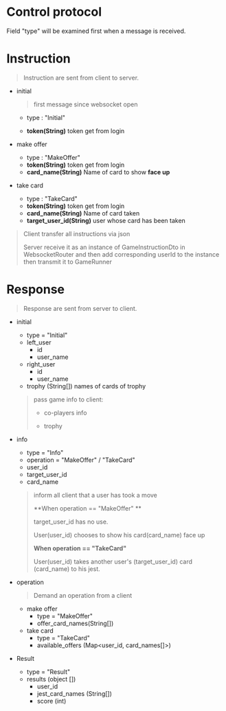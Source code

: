 # Control protocol

Field "type" will be examined first when a message is received.

# Instruction

> Instruction are  sent  from client to server.

* initial

  > first message since websocket open

  * type : "Initial"

  * **token(String)** token get from login

* make offer

  * type : "MakeOffer"
  * **token(String)** token get from login
  * **card_name(String)** Name of card to show **face up**
  
* take card

  * type : "TakeCard"
  * **token(String)** token get from login
  * **card_name(String)** Name of card taken
  * **target_user_id(String)** user whose card has been taken

> Client transfer all instructions via json
>
> Server receive it as an instance of GameInstructionDto in WebsocketRouter and then add corresponding userId to the instance then transmit it to GameRunner

# Response

> Response are  sent from server to client.

* initial

  * type = "Initial"
  * left_user
    * id
    * user_name
  * right_user
    * id
    * user_name
  * trophy  (String[]) names of cards of trophy

  > pass game info to client:
  >
  > * co-players info
  >
  > * trophy

* info

  * type = "Info"
  * operation = "MakeOffer" / "TakeCard"
  * user_id
  * target_user_id
  * card_name

  > inform all client that a user has took a move
  >
  > **When operation ==  "MakeOffer" **
  >
  > target_user_id has no use. 
  >
  > User(user_id) chooses to show his card(card_name) face up
  >
  > **When operation == "TakeCard"**
  >
  > User(user_id)  takes another user's (target_user_id) card (card_name) to his jest.

* operation

  > Demand an operation from a client
  
  * make offer
    * type = "MakeOffer"
    * offer_card_names(String[])
  * take card
    * type = "TakeCard"
    * available_offers (Map<user_id, card_names[]>)
  
* Result

  * type = "Result"
  * results (object [])
    * user_id
    * jest_card_names (String[])
    * score (int)

  